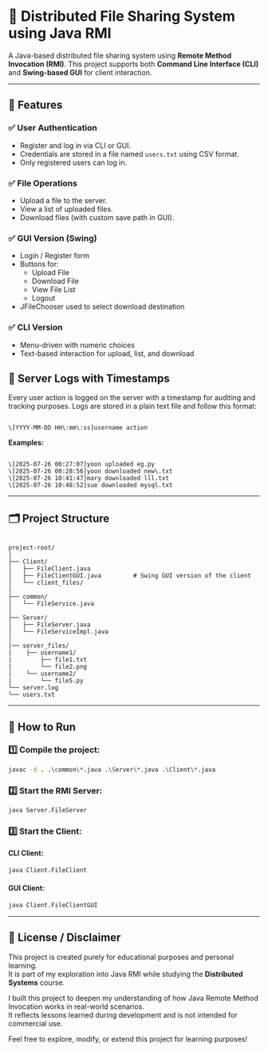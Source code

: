 # 📁 Distributed File Sharing System using Java RMI

A Java-based distributed file sharing system using **Remote Method Invocation (RMI)**. This project supports both **Command Line Interface (CLI)** and **Swing-based GUI** for client interaction.

---

## 🧩 Features

### ✅ User Authentication
- Register and log in via CLI or GUI.
- Credentials are stored in a file named `users.txt` using CSV format.
- Only registered users can log in.

### ✅ File Operations
- Upload a file to the server.
- View a list of uploaded files.
- Download files (with custom save path in GUI).

### ✅ GUI Version (Swing)
- Login / Register form
- Buttons for:
  - Upload File
  - Download File
  - View File List
  - Logout
- JFileChooser used to select download destination

### ✅ CLI Version
- Menu-driven with numeric choices
- Text-based interaction for upload, list, and download

## 📝 Server Logs with Timestamps

Every user action is logged on the server with a timestamp for auditing and tracking purposes. Logs are stored in a plain text file and follow this format:

```

\[YYYY-MM-DD HH\:mm\:ss]username action

```

**Examples:**
```

\[2025-07-26 00:27:07]yoon uploaded eg.py
\[2025-07-26 00:28:56]yoon downloaded new\.txt
\[2025-07-26 10:41:47]mary downloaded lll.txt
\[2025-07-26 10:48:52]sue downloaded mysql.txt

```
---

## 🗂 Project Structure

```

project-root/
│
├── Client/
│   ├── FileClient.java            
│   ├── FileClientGUI.java         # Swing GUI version of the client
│   └── client_files/
|           
├── common/
│   └── FileService.java            
│
├── Server/
│   ├── FileServer.java            
│   └── FileServiceImpl.java
|                        
|── server_files/
|    ├── username1/
|        ├── file1.txt
|        └── file2.png
|    └── username2/
|        └── file5.py
└── server.log
└── users.txt
````

---

## 🧪 How to Run

### 1️⃣ Compile the project:

```bash
javac -d . .\common\*.java .\Server\*.java .\Client\*.java
````

### 2️⃣ Start the RMI Server:

```bash
java Server.FileServer
```

### 3️⃣ Start the Client:

#### CLI Client:

```bash
java Client.FileClient
```

#### GUI Client:

```bash
java Client.FileClientGUI
```

---

## 📃 License / Disclaimer

This project is created purely for educational purposes and personal learning.  
It is part of my exploration into Java RMI while studying the **Distributed Systems** course.

I built this project to deepen my understanding of how Java Remote Method Invocation works in real-world scenarios.  
It reflects lessons learned during development and is not intended for commercial use.

Feel free to explore, modify, or extend this project for learning purposes!
